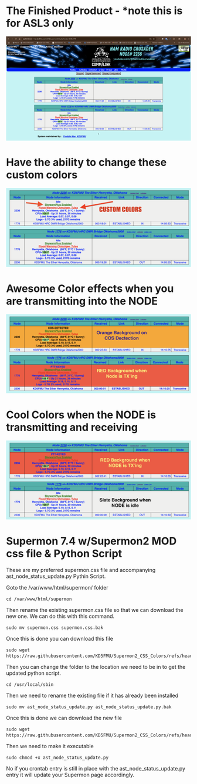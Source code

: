# The Finished Product - *note this is for ASL3 only
![HRC Logo](https://github.com/KD5FMU/KD5FMU/blob/main/full-supermon.jpg)

# Have the ability to change these custom colors
![HRC Logo](https://github.com/KD5FMU/KD5FMU/blob/main/text-colors.jpg)

# Awesome Color effects when you are transmitting into the NODE
![HRC Logo](https://github.com/KD5FMU/KD5FMU/blob/main/background-color1.jpg)

# Cool Colors when the NODE is transmitting and receiving 
![HRC Logo](https://github.com/KD5FMU/KD5FMU/blob/main/background-color2.jpg)



# Supermon 7.4 w/Supermon2 MOD css file & Python Script

These are my preferred supermon.css file and accompanying ast_node_status_update.py Pythin Script.

Goto the /var/www/html/supermon/ folder 
```
cd /var/www/html/supermon
```
Then rename the existing supermon.css file so that we can download the new one. We can do this with this command.
```
sudo mv supermon.css supermon.css.bak
```

Once this is done you can download this file

```
sudo wget https://raw.githubusercontent.com/KD5FMU/Supermon2_CSS_Colors/refs/heads/main/supermon.css
```


Then you can change the folder to the location we need to be in to get the updated python script.
```
cd /usr/local/sbin
```

Then we need to rename the existing file if it has already been installed
```
sudo mv ast_node_status_update.py ast_node_status_update.py.bak
```

Once this is done we can download the new file
```
sudo wget https://raw.githubusercontent.com/KD5FMU/Supermon2_CSS_Colors/refs/heads/main/ast_node_status_update.py
```

Then we need to make it executable
```
sudo chmod +x ast_node_status_update.py
```

No if you crontab entry is still in place with the ast_node_status_update.py entry it will update your Supermon page accordingly.

